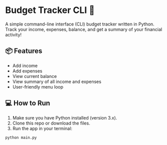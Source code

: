 # Budget Tracker CLI 🧾

A simple command-line interface (CLI) budget tracker written in Python. Track your income, expenses, balance, and get a summary of your financial activity!

## 📦 Features

- Add income
- Add expenses
- View current balance
- View summary of all income and expenses
- User-friendly menu loop

## 💻 How to Run

1. Make sure you have Python installed (version 3.x).
2. Clone this repo or download the files.
3. Run the app in your terminal:

```bash
python main.py
```
